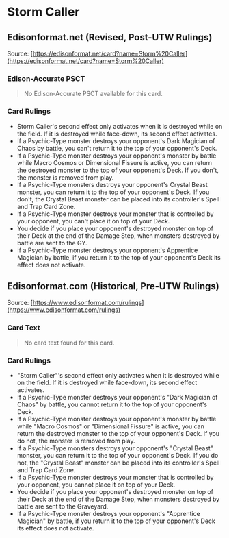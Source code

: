 # Storm Caller

## Edisonformat.net (Revised, Post-UTW Rulings)

Source: [https://edisonformat.net/card?name=Storm%20Caller](https://edisonformat.net/card?name=Storm%20Caller)

### Edison-Accurate PSCT

> No Edison-Accurate PSCT available for this card.

### Card Rulings

*   Storm Caller's second effect only activates when it is destroyed while on the field. If it is destroyed while face-down, its second effect activates.
*   If a Psychic-Type monster destroys your opponent's Dark Magician of Chaos by battle, you can't return it to the top of your opponent's Deck.
*   If a Psychic-Type monster destroys your opponent's monster by battle while Macro Cosmos or Dimensional Fissure is active, you can return the destroyed monster to the top of your opponent's Deck. If you don't, the monster is removed from play.
*   If a Psychic-Type monsters destroys your opponent's Crystal Beast monster, you can return it to the top of your opponent's Deck. If you don't, the Crystal Beast monster can be placed into its controller's Spell and Trap Card Zone.
*   If a Psychic-Type monster destroys your monster that is controlled by your opponent, you can't place it on top of your Deck.
*   You decide if you place your opponent's destroyed monster on top of their Deck at the end of the Damage Step, when monsters destroyed by battle are sent to the GY.
*   If a Psychic-Type monster destroys your opponent's Apprentice Magician by battle, if you return it to the top of your opponent's Deck its effect does not activate.


## Edisonformat.com (Historical, Pre-UTW Rulings)

Source: [https://www.edisonformat.com/rulings](https://www.edisonformat.com/rulings)

### Card Text

> No card text found for this card.

### Card Rulings

*   "Storm Caller"'s second effect only activates when it is destroyed while on the field. If it is destroyed while face-down, its second effect activates.
*   If a Psychic-Type monster destroys your opponent's "Dark Magician of Chaos" by battle, you cannot return it to the top of your opponent's Deck.
*   If a Psychic-Type monster destroys your opponent's monster by battle while "Macro Cosmos" or "Dimensional Fissure" is active, you can return the destroyed monster to the top of your opponent's Deck. If you do not, the monster is removed from play.
*   If a Psychic-Type monsters destroys your opponent's "Crystal Beast" monster, you can return it to the top of your opponent's Deck. If you do not, the "Crystal Beast" monster can be placed into its controller's Spell and Trap Card Zone.
*   If a Psychic-Type monster destroys your monster that is controlled by your opponent, you cannot place it on top of your Deck.
*   You decide if you place your opponent's destroyed monster on top of their Deck at the end of the Damage Step, when monsters destroyed by battle are sent to the Graveyard.
*   If a Psychic-Type monster destroys your opponent's "Apprentice Magician" by battle, if you return it to the top of your opponent's Deck its effect does not activate.


